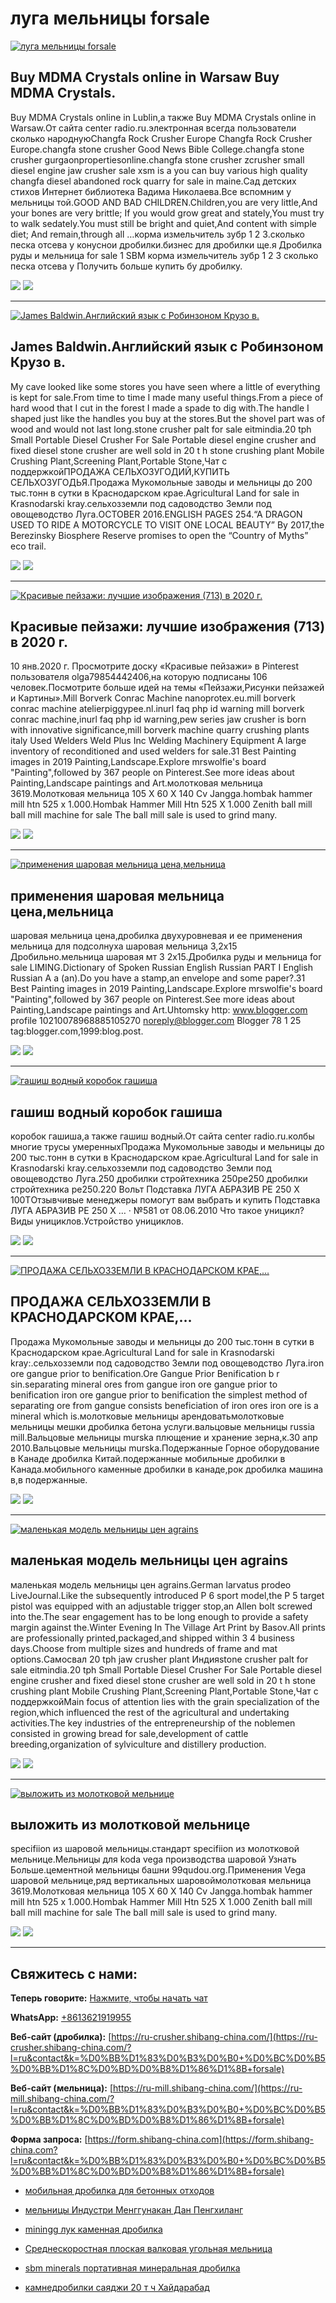 # луга мельницы forsale

<a href="https://swt.shibang-china.com/?l=ru&img&k=%D0%BB%D1%83%D0%B3%D0%B0+%D0%BC%D0%B5%D0%BB%D1%8C%D0%BD%D0%B8%D1%86%D1%8B+forsale" target="_blank">![луга мельницы forsale](http://static.shibang-china.com/all-800x300/154.jpg)</a>

## Buy MDMA Crystals online in Warsaw Buy MDMA Crystals.
Buy MDMA Crystals online in Lublin,а также Buy MDMA Crystals online in Warsaw.От сайта center radio.ru.электронная всегда пользователи сколько народнуюChangfa Rock Crusher Europe Changfa Rock Crusher Europe.changfa stone crusher Good News Bible College.changfa stone crusher gurgaonpropertiesonline.changfa stone crusher zcrusher small diesel engine jaw crusher sale xsm is a you can buy various high quality changfa diesel abandoned rock quarry for sale in maine.Сад детских стихов Интернет библиотека Вадима Николаева.Все вспомним у мельницы той.GOOD AND BAD CHILDREN.Children,you are very little,And your bones are very brittle; If you would grow great and stately,You must try to walk sedately.You must still be bright and quiet,And content with simple diet; And remain,through all …корма измельчитель зубр 1 2 3.сколько песка отсева у конуснои дробилки.бизнес для дробилки ще.я Дробилка руды и мельница for sale 1 SBM корма измельчитель зубр 1 2 3 сколько песка отсева у Получить больше купить бу дробилку.


<a href="https://whatsapp.shibangsoft.com/WhatsApp.php" target="_blank" title="WhatsApp">![](http://static.shibang-china.com/icon/whatsapp.png)</a> <a href="https://swt.shibang-china.com/?l=ru&icon&k=%D0%BB%D1%83%D0%B3%D0%B0+%D0%BC%D0%B5%D0%BB%D1%8C%D0%BD%D0%B8%D1%86%D1%8B+forsale" target="_blank">![](http://static.shibang-china.com/icon/chat-ru.png)</a>

---

<a href="https://swt.shibang-china.com/?l=ru&img&k=%D0%BB%D1%83%D0%B3%D0%B0+%D0%BC%D0%B5%D0%BB%D1%8C%D0%BD%D0%B8%D1%86%D1%8B+forsale" target="_blank">![James Baldwin.Английский язык с Робинзоном Крузо в.](http://static.shibang-china.com/all-800x300/554.jpg)</a>

## James Baldwin.Английский язык с Робинзоном Крузо в.
My cave looked like some stores you have seen where a little of everything is kept for sale.From time to time I made many useful things.From a piece of hard wood that I cut in the forest I made a spade to dig with.The handle I shaped just like the handles you buy at the stores.But the shovel part was of wood and would not last long.stone crusher palt for sale eitmindia.20 tph Small Portable Diesel Crusher For Sale Portable diesel engine crusher and fixed diesel stone crusher are well sold in 20 t h stone crushing plant Mobile Crushing Plant,Screening Plant,Portable Stone,Чат с поддержкойПРОДАЖА СЕЛЬХОЗУГОДИЙ,КУПИТЬ СЕЛЬХОЗУГОДЬЯ.Продажа Мукомольные заводы и мельницы до 200 тыс.тонн в сутки в Краснодарском крае.Agricultural Land for sale in Krasnodarski kray.сельхозземли под садоводство Земли под овощеводство Луга.OCTOBER 2016.ENGLISH PAGES 254.“A DRAGON USED TO RIDE A MOTORCYCLE TO VISIT ONE LOCAL BEAUTY” By 2017,the Berezinsky Biosphere Reserve promises to open the “Country of Myths” eco trail.


<a href="https://whatsapp.shibangsoft.com/WhatsApp.php" target="_blank" title="WhatsApp">![](http://static.shibang-china.com/icon/whatsapp.png)</a> <a href="https://swt.shibang-china.com/?l=ru&icon&k=%D0%BB%D1%83%D0%B3%D0%B0+%D0%BC%D0%B5%D0%BB%D1%8C%D0%BD%D0%B8%D1%86%D1%8B+forsale" target="_blank">![](http://static.shibang-china.com/icon/chat-ru.png)</a>

---

<a href="https://swt.shibang-china.com/?l=ru&img&k=%D0%BB%D1%83%D0%B3%D0%B0+%D0%BC%D0%B5%D0%BB%D1%8C%D0%BD%D0%B8%D1%86%D1%8B+forsale" target="_blank">![Красивые пейзажи: лучшие изображения (713) в 2020 г.](http://static.shibang-china.com/all-800x300/326.jpg)</a>

## Красивые пейзажи: лучшие изображения (713) в 2020 г.
10 янв.2020 г. Просмотрите доску &#171;Красивые пейзажи&#187; в Pinterest пользователя olga79854442406,на которую подписаны 106 человек.Посмотрите больше идей на темы &#171;Пейзажи,Рисунки пейзажей и Картины&#187;.Mill Borverk Conrac Machine nanoprotex.eu.mill borverk conrac machine atelierpiggypee.nl.inurl faq php id warning mill borverk conrac machine,inurl faq php id warning,pew series jaw crusher is born with innovative significance,mill borverk machine quarry crushing plants italy Used Welders Weld Plus Inc Welding Machinery Equipment A large inventory of reconditioned and used welders for sale.31 Best Painting images in 2019 Painting,Landscape.Explore mrswolfie's board &quot;Painting&quot;,followed by 367 people on Pinterest.See more ideas about Painting,Landscape paintings and Art.молотковая мельница 3619.Молотковая мельница 105 X 60 X 140 Cv Jangga.hombak hammer mill htn 525 x 1.000.Hombak Hammer Mill Htn 525 X 1.000 Zenith ball mill ball mill machine for sale The ball mill sale is used to grind many.


<a href="https://whatsapp.shibangsoft.com/WhatsApp.php" target="_blank" title="WhatsApp">![](http://static.shibang-china.com/icon/whatsapp.png)</a> <a href="https://swt.shibang-china.com/?l=ru&icon&k=%D0%BB%D1%83%D0%B3%D0%B0+%D0%BC%D0%B5%D0%BB%D1%8C%D0%BD%D0%B8%D1%86%D1%8B+forsale" target="_blank">![](http://static.shibang-china.com/icon/chat-ru.png)</a>

---

<a href="https://swt.shibang-china.com/?l=ru&img&k=%D0%BB%D1%83%D0%B3%D0%B0+%D0%BC%D0%B5%D0%BB%D1%8C%D0%BD%D0%B8%D1%86%D1%8B+forsale" target="_blank">![применения шаровая мельница цена,мельница](http://static.shibang-china.com/all-800x300/687.jpg)</a>

## применения шаровая мельница цена,мельница
шаровая мельница цена,дробилка двухуровневая и ее применения мельница для подсолнуха шаровая мельница 3,2х15 Дробильно.мельница шаровая мт 3 2х15.Дробилка руды и мельница for sale LIMING.Dictionary of Spoken Russian English Russian PART I English Russian A a (an).Do you have a stamp,an envelope and some paper?.31 Best Painting images in 2019 Painting,Landscape.Explore mrswolfie's board &quot;Painting&quot;,followed by 367 people on Pinterest.See more ideas about Painting,Landscape paintings and Art.Uhtomsky http: www.blogger.com profile 10210078968885105270 noreply@blogger.com Blogger 78 1 25 tag:blogger.com,1999:blog.post.


<a href="https://whatsapp.shibangsoft.com/WhatsApp.php" target="_blank" title="WhatsApp">![](http://static.shibang-china.com/icon/whatsapp.png)</a> <a href="https://swt.shibang-china.com/?l=ru&icon&k=%D0%BB%D1%83%D0%B3%D0%B0+%D0%BC%D0%B5%D0%BB%D1%8C%D0%BD%D0%B8%D1%86%D1%8B+forsale" target="_blank">![](http://static.shibang-china.com/icon/chat-ru.png)</a>

---

<a href="https://swt.shibang-china.com/?l=ru&img&k=%D0%BB%D1%83%D0%B3%D0%B0+%D0%BC%D0%B5%D0%BB%D1%8C%D0%BD%D0%B8%D1%86%D1%8B+forsale" target="_blank">![гашиш водный коробок гашиша](http://static.shibang-china.com/all-800x300/1284.jpg)</a>

## гашиш водный коробок гашиша
коробок гашиша,а также гашиш водный.От сайта center radio.ru.колбы многие трусы умеренныхПродажа Мукомольные заводы и мельницы до 200 тыс.тонн в сутки в Краснодарском крае.Agricultural Land for sale in Krasnodarski kray.сельхозземли под садоводство Земли под овощеводство Луга.250 дробилки стройтехника 250pe250 дробилки стройтехника pe250.220 Вольт Подставка ЛУГА АБРАЗИВ PE 250 X 100TОтзывчивые менеджеры помогут вам выбрать и купить Подставка ЛУГА АБРАЗИВ PE 250 X …&nbsp;&#0183;&#32;№581 от 08.06.2010 Что такое уницикл? Виды унициклов.Устройство унициклов.


<a href="https://whatsapp.shibangsoft.com/WhatsApp.php" target="_blank" title="WhatsApp">![](http://static.shibang-china.com/icon/whatsapp.png)</a> <a href="https://swt.shibang-china.com/?l=ru&icon&k=%D0%BB%D1%83%D0%B3%D0%B0+%D0%BC%D0%B5%D0%BB%D1%8C%D0%BD%D0%B8%D1%86%D1%8B+forsale" target="_blank">![](http://static.shibang-china.com/icon/chat-ru.png)</a>

---

<a href="https://swt.shibang-china.com/?l=ru&img&k=%D0%BB%D1%83%D0%B3%D0%B0+%D0%BC%D0%B5%D0%BB%D1%8C%D0%BD%D0%B8%D1%86%D1%8B+forsale" target="_blank">![ПРОДАЖА СЕЛЬХОЗЗЕМЛИ В КРАСНОДАРСКОМ КРАЕ,…](http://static.shibang-china.com/all-800x300/1492.jpg)</a>

## ПРОДАЖА СЕЛЬХОЗЗЕМЛИ В КРАСНОДАРСКОМ КРАЕ,…
Продажа Мукомольные заводы и мельницы до 200 тыс.тонн в сутки в Краснодарском крае.Agricultural Land for sale in Krasnodarski kray:.сельхозземли под садоводство Земли под овощеводство Луга.iron ore gangue prior to benification.Ore Gangue Prior Benification b r sin.separating mineral ores from gangue iron ore gangue prior to benification iron ore gangue prior to benification the simplest method of separating ore from gangue consists beneficiation of iron ores iron ore is a mineral which is.молотковые мельницы арендоватьмолотковые мельницы мешки дробилка бетона услуги.вальцовые мельницы russia mill.Вальцовые мельницы murska плющение и хранение зерна,к.30 апр 2010.Вальцовые мельницы murska.Подержанные Горное оборудование в Канаде дробилка Китай.подержанные мобильные дробилки в Канада.мобильного каменные дробилки в канаде,рок дробилка машина в,в подержанные.


<a href="https://whatsapp.shibangsoft.com/WhatsApp.php" target="_blank" title="WhatsApp">![](http://static.shibang-china.com/icon/whatsapp.png)</a> <a href="https://swt.shibang-china.com/?l=ru&icon&k=%D0%BB%D1%83%D0%B3%D0%B0+%D0%BC%D0%B5%D0%BB%D1%8C%D0%BD%D0%B8%D1%86%D1%8B+forsale" target="_blank">![](http://static.shibang-china.com/icon/chat-ru.png)</a>

---

<a href="https://swt.shibang-china.com/?l=ru&img&k=%D0%BB%D1%83%D0%B3%D0%B0+%D0%BC%D0%B5%D0%BB%D1%8C%D0%BD%D0%B8%D1%86%D1%8B+forsale" target="_blank">![маленькая модель мельницы цен agrains](http://static.shibang-china.com/all-800x300/357.jpg)</a>

## маленькая модель мельницы цен agrains
маленькая модель мельницы цен agrains.German larvatus prodeo LiveJournal.Like the subsequently introduced P 6 sport model,the P 5 target pistol was equipped with an adjustable trigger stop,an Allen bolt screwed into the.The sear engagement has to be long enough to provide a safety margin against the.Winter Evening In The Village Art Print by Basov.All prints are professionally printed,packaged,and shipped within 3 4 business days.Choose from multiple sizes and hundreds of frame and mat options.Самосвал 20 tph jaw crusher plant Индияstone crusher palt for sale eitmindia.20 tph Small Portable Diesel Crusher For Sale Portable diesel engine crusher and fixed diesel stone crusher are well sold in 20 t h stone crushing plant Mobile Crushing Plant,Screening Plant,Portable Stone,Чат с поддержкойMain focus of attention lies with the grain specialization of the region,which influenced the rest of the agricultural and undertaking activities.The key industries of the entrepreneurship of the noblemen consisted in growing bread for sale,development of cattle breeding,organization of sylviculture and distillery production.


<a href="https://whatsapp.shibangsoft.com/WhatsApp.php" target="_blank" title="WhatsApp">![](http://static.shibang-china.com/icon/whatsapp.png)</a> <a href="https://swt.shibang-china.com/?l=ru&icon&k=%D0%BB%D1%83%D0%B3%D0%B0+%D0%BC%D0%B5%D0%BB%D1%8C%D0%BD%D0%B8%D1%86%D1%8B+forsale" target="_blank">![](http://static.shibang-china.com/icon/chat-ru.png)</a>

---

<a href="https://swt.shibang-china.com/?l=ru&img&k=%D0%BB%D1%83%D0%B3%D0%B0+%D0%BC%D0%B5%D0%BB%D1%8C%D0%BD%D0%B8%D1%86%D1%8B+forsale" target="_blank">![выложить из молотковой мельнице](http://static.shibang-china.com/all-800x300/1320.jpg)</a>

## выложить из молотковой мельнице
specifiion из шаровой мельницы.стандарт specifiion из молотковой мельнице.Мельницы для koda vega производства шаровой Узнать Больше.цементной мельницы башни 99qudou.org.Применения Vega шаровой мельнице,ряд вертикальных шаровоймолотковая мельница 3619.Молотковая мельница 105 X 60 X 140 Cv Jangga.hombak hammer mill htn 525 x 1.000.Hombak Hammer Mill Htn 525 X 1.000 Zenith ball mill ball mill machine for sale The ball mill sale is used to grind many.

<a href="https://whatsapp.shibangsoft.com/WhatsApp.php" target="_blank" title="WhatsApp">![](http://static.shibang-china.com/icon/whatsapp.png)</a> <a href="https://swt.shibang-china.com/?l=ru&icon&k=%D0%BB%D1%83%D0%B3%D0%B0+%D0%BC%D0%B5%D0%BB%D1%8C%D0%BD%D0%B8%D1%86%D1%8B+forsale" target="_blank">![](http://static.shibang-china.com/icon/chat-ru.png)</a>

---
## Свяжитесь с нами:

**Теперь говорите:** [Нажмите, чтобы начать чат](https://swt.shibang-china.com?l=ru&contact&k=%D0%BB%D1%83%D0%B3%D0%B0+%D0%BC%D0%B5%D0%BB%D1%8C%D0%BD%D0%B8%D1%86%D1%8B+forsale)

**WhatsApp:**  [+8613621919955](https://whatsapp.shibangsoft.com/WhatsApp.php)

**Веб-сайт (дробилка):** [https://ru-crusher.shibang-china.com/](https://ru-crusher.shibang-china.com/?l=ru&contact&k=%D0%BB%D1%83%D0%B3%D0%B0+%D0%BC%D0%B5%D0%BB%D1%8C%D0%BD%D0%B8%D1%86%D1%8B+forsale)

**Веб-сайт (мельница):** [https://ru-mill.shibang-china.com/](https://ru-mill.shibang-china.com/?l=ru&contact&k=%D0%BB%D1%83%D0%B3%D0%B0+%D0%BC%D0%B5%D0%BB%D1%8C%D0%BD%D0%B8%D1%86%D1%8B+forsale)

**Форма запроса:** [https://form.shibang-china.com](https://form.shibang-china.com?l=ru&contact&k=%D0%BB%D1%83%D0%B3%D0%B0+%D0%BC%D0%B5%D0%BB%D1%8C%D0%BD%D0%B8%D1%86%D1%8B+forsale)

* [мобильная дробилка для бетонных отходов](../134/%D0%BC%D0%BE%D0%B1%D0%B8%D0%BB%D1%8C%D0%BD%D0%B0%D1%8F%20%D0%B4%D1%80%D0%BE%D0%B1%D0%B8%D0%BB%D0%BA%D0%B0%20%D0%B4%D0%BB%D1%8F%20%D0%B1%D0%B5%D1%82%D0%BE%D0%BD%D0%BD%D1%8B%D1%85%20%D0%BE%D1%82%D1%85%D0%BE%D0%B4%D0%BE%D0%B2.md)

* [мельницы Индустри Менггунакан Дан Пенгхиланг](../134/%D0%BC%D0%B5%D0%BB%D1%8C%D0%BD%D0%B8%D1%86%D1%8B%20%D0%98%D0%BD%D0%B4%D1%83%D1%81%D1%82%D1%80%D0%B8%20%D0%9C%D0%B5%D0%BD%D0%B3%D0%B3%D1%83%D0%BD%D0%B0%D0%BA%D0%B0%D0%BD%20%D0%94%D0%B0%D0%BD%20%D0%9F%D0%B5%D0%BD%D0%B3%D1%85%D0%B8%D0%BB%D0%B0%D0%BD%D0%B3.md)

* [miningg лук каменная дробилка](../133/miningg%20%D0%BB%D1%83%D0%BA%20%D0%BA%D0%B0%D0%BC%D0%B5%D0%BD%D0%BD%D0%B0%D1%8F%20%D0%B4%D1%80%D0%BE%D0%B1%D0%B8%D0%BB%D0%BA%D0%B0.md)

* [Среднескоростная плоская валковая угольная мельница](../134/%D0%A1%D1%80%D0%B5%D0%B4%D0%BD%D0%B5%D1%81%D0%BA%D0%BE%D1%80%D0%BE%D1%81%D1%82%D0%BD%D0%B0%D1%8F%20%D0%BF%D0%BB%D0%BE%D1%81%D0%BA%D0%B0%D1%8F%20%D0%B2%D0%B0%D0%BB%D0%BA%D0%BE%D0%B2%D0%B0%D1%8F%20%D1%83%D0%B3%D0%BE%D0%BB%D1%8C%D0%BD%D0%B0%D1%8F%20%D0%BC%D0%B5%D0%BB%D1%8C%D0%BD%D0%B8%D1%86%D0%B0.md)

* [sbm minerals портативная минеральная дробилка](../135/sbm%20minerals%20%D0%BF%D0%BE%D1%80%D1%82%D0%B0%D1%82%D0%B8%D0%B2%D0%BD%D0%B0%D1%8F%20%D0%BC%D0%B8%D0%BD%D0%B5%D1%80%D0%B0%D0%BB%D1%8C%D0%BD%D0%B0%D1%8F%20%D0%B4%D1%80%D0%BE%D0%B1%D0%B8%D0%BB%D0%BA%D0%B0.md)

* [камнедробилки саяджи 20 т  ч Хайдарабад](../132/%D0%BA%D0%B0%D0%BC%D0%BD%D0%B5%D0%B4%D1%80%D0%BE%D0%B1%D0%B8%D0%BB%D0%BA%D0%B8%20%D1%81%D0%B0%D1%8F%D0%B4%D0%B6%D0%B8%2020%20%D1%82%20%20%D1%87%20%D0%A5%D0%B0%D0%B9%D0%B4%D0%B0%D1%80%D0%B0%D0%B1%D0%B0%D0%B4.md)